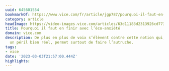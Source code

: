 ```yaml
---
uuid: 645601554
bookmarkOf: https://www.vice.com/fr/article/jgp787/pourquoi-il-faut-en-finir-avec-leco-anxiete
category: article
headImage: https://video-images.vice.com/articles/63d11183d2313926cd773043/lede/1674651845548-marcus-kauffman-iretlqzeu4-unsplash.jpeg?image-resize-opts=Y3JvcD0xeHc6MC43MjcyeGg7MHh3LDAuMTI2OHhoJnJlc2l6ZT0xMjAwOiomcmVzaXplPTEyMDA6Kg
title: Pourquoi il faut en finir avec l’éco-anxiété
domain: vice.com
description: De plus en plus de voix s’élèvent contre cette notion qui, si elle désigne
  un péril bien réel, permet surtout de faire l’autruche.
tags:
- vice
date: '2023-03-03T21:57:00.444Z'
highlights: 
---
```



